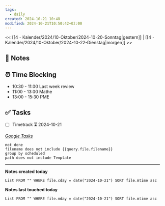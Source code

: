 ```yaml
---
tags:
  - daily
created: 2024-10-21 10:48
modified: 2024-10-21T10:50:42+02:00
---
```

<< [[4 - Kalender/2024/10-Oktober/2024-10-20-Sonntag|gestern]] | [[4 - Kalender/2024/10-Oktober/2024-10-22-Dienstag|morgen]] >>

## 📝 Notes

## ⏰ Time Blocking
- 10:30 - 11:00 Last week review
- 11:00 - 13:00 Mathe
- 13:00 - 15:30 PME

## ✅ Tasks
- [ ] Timetrack ⏳ 2024-10-21

_[Google Tasks](https://calendar.google.com/calendar/u/0/r/tasks)_
```tasks
not done
filename does not include {{query.file.filename}}
group by scheduled
path does not include Template
```

---

**Notes created today**
```dataview
List FROM "" WHERE file.cday = date("2024-10-21") SORT file.mtime asc
```

 **Notes last touched today**
 
```dataview
List FROM "" WHERE file.mday = date("2024-10-21") SORT file.mtime asc
```